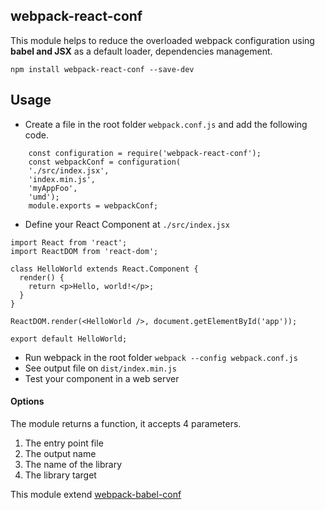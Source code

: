 ## webpack-react-conf

This module helps to reduce the overloaded webpack configuration using **babel and JSX** as a default loader, dependencies management.

    npm install webpack-react-conf --save-dev

## Usage

* Create a file in the root folder `webpack.conf.js` and add the following code.

````
    const configuration = require('webpack-react-conf');
    const webpackConf = configuration(
    './src/index.jsx',
    'index.min.js',
    'myAppFoo',
    'umd');
    module.exports = webpackConf;
````

* Define your React Component at `./src/index.jsx`

`````
import React from 'react';
import ReactDOM from 'react-dom';

class HelloWorld extends React.Component {
  render() {
    return <p>Hello, world!</p>;
  }
}

ReactDOM.render(<HelloWorld />, document.getElementById('app'));

export default HelloWorld;

`````


* Run webpack in the root folder `webpack --config webpack.conf.js`
* See output file on `dist/index.min.js`
* Test your component in a web server

#### Options

The module returns a function, it accepts 4 parameters.

1. The entry point file
2. The output name
3. The name of the library
4. The library target


This module extend [webpack-babel-conf](https://github.com/juanpicado/webpack-babel-conf)
